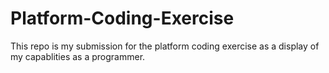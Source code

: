 # Platform-Coding-Exercise
This repo is my submission for the platform coding exercise as a display of my capablities as a programmer.
